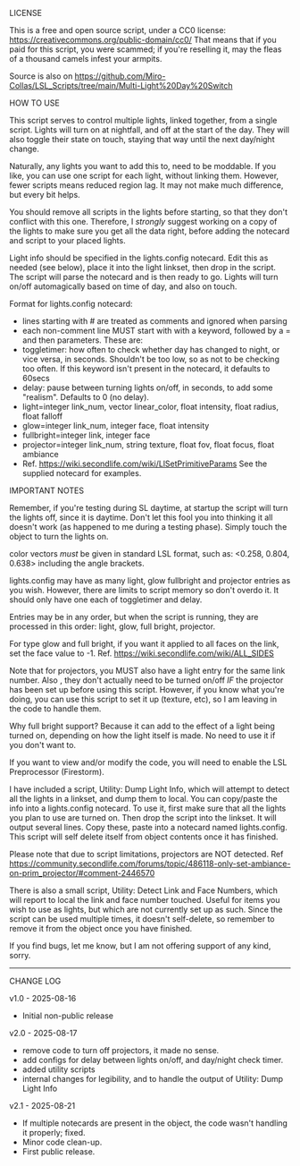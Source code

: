 LICENSE

This is a free and open source script, under a CC0 license:
https://creativecommons.org/public-domain/cc0/
That means that if you paid for this script, you were scammed; if you're reselling it, may the fleas of a thousand camels infest your armpits.

Source is also on https://github.com/Miro-Collas/LSL_Scripts/tree/main/Multi-Light%20Day%20Switch

HOW TO USE

This script serves to control multiple lights, linked together, from a single script. Lights will turn on at nightfall, and off at the start of the day. They will also toggle their state on touch, staying that way until the next day/night change.

Naturally, any lights you want to add this to, need to be moddable. If you like, you can use one script for each light, without linking them. However, fewer scripts means reduced region lag. It may not make much difference, but every bit helps.

You should remove all scripts in the lights before starting, so that they don't conflict with this one. Therefore, I *strongly* suggest working on a copy of the lights to make sure you get all the data right, before adding the notecard and script to your placed lights.

Light info should be specified in the lights.config notecard. Edit this as needed (see below), place it into the light linkset, then drop in the script. The script will parse the notecard and is then ready to go. Lights will turn on/off automagically based on time of day, and also on touch.

Format for lights.config notecard:
- lines starting with # are treated as comments and ignored when parsing
- each non-comment line MUST start with with a keyword, followed by a = and then parameters. These are:
- toggletimer: how often to check whether day has changed to night, or vice versa, in seconds. Shouldn't be too low, so as not to be checking too often. If this keyword isn't present in the notecard, it defaults to 60secs
- delay: pause between turning lights on/off, in seconds, to add some "realism". Defaults to 0 (no delay).
- light=integer link_num, vector linear_color, float intensity, float radius, float falloff
- glow=integer link_num, integer face, float intensity
- fullbright=integer link, integer face
- projector=integer link_num, string texture, float fov, float focus, float ambiance
- Ref. https://wiki.secondlife.com/wiki/LlSetPrimitiveParams
See the supplied notecard for examples.

IMPORTANT NOTES

Remember, if you're testing during SL daytime, at startup the script will turn the lights off, since it is daytime. Don't let this fool you into thinking it all doesn't work (as happened to me during a testing phase). Simply touch the object to turn the lights on.

color vectors *must* be given in standard LSL format, such as:
<0.258, 0.804, 0.638>
including the angle brackets.

lights.config may have as many light, glow fullbright and projector entries as you wish. However, there are limits to script memory so don't overdo it. It should only have one each of toggletimer and delay.

Entries may be in any order, but when the script is running, they are  processed in this order: light, glow, full bright, projector.

For type glow and full bright, if you want it applied to all faces on the link, set the face value to -1. Ref. https://wiki.secondlife.com/wiki/ALL_SIDES

Note that for projectors, you MUST also have a light entry for the same link number. Also , they don't actually need to be turned on/off *IF* the projector has been set up before using this script. However, if you know what you're doing, you can use this script to set it up (texture, etc), so I am leaving in the code to handle them.

Why full bright support? Because it can add to the effect of a light being turned on, depending on how the light itself is made. No need to use it if you don't want to.

If you want to view and/or modify the code, you will need to enable the LSL Preprocessor (Firestorm).

I have included a script, Utility: Dump Light Info, which will attempt to detect all the lights in a linkset, and dump them to local. You can copy/paste the info into a lights.config notecard. To use it, first make sure that all the lights you plan to use are turned on. Then drop the script into the linkset. It will output several lines. Copy these, paste into a notecard named lights.config. This script will self delete itself from object contents once it has finished.

Please note that due to script limitations, projectors are NOT detected. 
Ref https://community.secondlife.com/forums/topic/486118-only-set-ambiance-on-prim_projector/#comment-2446570

There is also a small script, Utility: Detect Link and Face Numbers, which will report to local the link and face number touched. Useful for items you wish to use as lights, but which are not currently set up as such. Since the script can be used multiple times, it doesn't self-delete, so remember to remove it from the object once you have finished.

If you find bugs, let me know, but I am not offering support of any kind, sorry.

----------

CHANGE LOG

v1.0 - 2025-08-16
- Initial non-public release

v2.0 - 2025-08-17
- remove code to turn off projectors, it made no sense.
- add configs for delay between lights on/off, and day/night check timer.
- added utility scripts
- internal changes for legibility, and to handle the output of Utility: Dump Light Info

v2.1 - 2025-08-21
- If multiple notecards are present in the object, the code wasn't handling it properly; fixed.
- Minor code clean-up.
- First public release.

